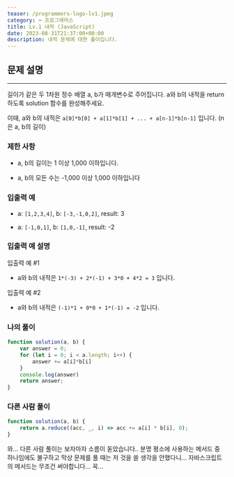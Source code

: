 ```yaml
---
teaser: /programmers-logo-lv1.jpeg
category: ⌨️ 프로그래머스
title: Lv.1 내적 (JavaScript)
date: 2023-08-31T21:37:00+00:00
description: 내적 문제에 대한 풀이입니다.
---
```


## 문제 설명

---

길이가 같은 두 1차원 정수 배열 a, b가 매개변수로 주어집니다. a와 b의 내적을 return 하도록 solution 함수를 완성해주세요.

이때, a와 b의 내적은 `a[0]*b[0] + a[1]*b[1] + ... + a[n-1]*b[n-1]` 입니다. (n은 a, b의 길이)

### 제한 사항

- a, b의 길이는 1 이상 1,000 이하입니다.

- a, b의 모든 수는 -1,000 이상 1,000 이하입니다

### 입출력 예

- a: `[1,2,3,4]`, b: `[-3,-1,0,2]`, result: 3

- a: `[-1,0,1]`, b: `[1,0,-1]`, result: -2

### 입출력 예 설명

입출력 예 #1

- a와 b의 내적은 `1*(-3) + 2*(-1) + 3*0 + 4*2 = 3` 입니다.

입출력 예 #2

- a와 b의 내적은 `(-1)*1 + 0*0 + 1*(-1) = -2` 입니다.

### 나의 풀이

```JavaScript
function solution(a, b) {
    var answer = 0;
    for (let i = 0; i < a.length; i++) {
        answer += a[i]*b[i]
    }
    console.log(answer)
    return answer;
}
```

### 다른 사람 풀이

```JavaScript
function solution(a, b) {
    return a.reduce((acc, _, i) => acc += a[i] * b[i], 0);
}
```

와... 다른 사람 풀이는 보자마자 소름이 돋았습니다.. 분명 평소에 사용하는 메서드 중 하나임에도 불구하고 막상 문제를 풀 때는 저 것을 쓸 생각을 안했다니... 자바스크립트의 메서드는 무조건 써야합니다... 꼭...
